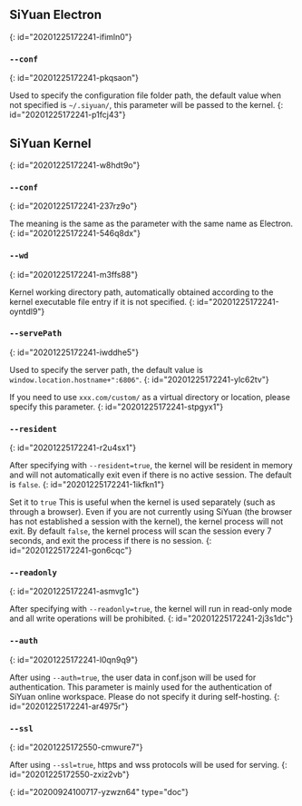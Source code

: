 ## SiYuan Electron
{: id="20201225172241-ifimln0"}

### `--conf`
{: id="20201225172241-pkqsaon"}

Used to specify the configuration file folder path, the default value when not specified is `~/.siyuan/`, this parameter will be passed to the kernel.
{: id="20201225172241-p1fcj43"}

## SiYuan Kernel
{: id="20201225172241-w8hdt9o"}

### `--conf`
{: id="20201225172241-237rz9o"}

The meaning is the same as the parameter with the same name as Electron.
{: id="20201225172241-546q8dx"}

### `--wd`
{: id="20201225172241-m3ffs88"}

Kernel working directory path, automatically obtained according to the kernel executable file entry if it is not specified.
{: id="20201225172241-oyntdl9"}

### `--servePath`
{: id="20201225172241-iwddhe5"}

Used to specify the server path, the default value is `window.location.hostname+":6806"`.
{: id="20201225172241-ylc62tv"}

If you need to use `xxx.com/custom/` as a virtual directory or location, please specify this parameter.
{: id="20201225172241-stpgyx1"}

### `--resident`
{: id="20201225172241-r2u4sx1"}

After specifying with `--resident=true`, the kernel will be resident in memory and will not automatically exit even if there is no active session. The default is `false`.
{: id="20201225172241-1ikfkn1"}

Set it to `true` This is useful when the kernel is used separately (such as through a browser). Even if you are not currently using SiYuan (the browser has not established a session with the kernel), the kernel process will not exit. By default `false`, the kernel process will scan the session every 7 seconds, and exit the process if there is no session.
{: id="20201225172241-gon6cqc"}

### `--readonly`
{: id="20201225172241-asmvg1c"}

After specifying with `--readonly=true`, the kernel will run in read-only mode and all write operations will be prohibited.
{: id="20201225172241-2j3s1dc"}

### `--auth`
{: id="20201225172241-l0qn9q9"}

After using `--auth=true`, the user data in conf.json will be used for authentication. This parameter is mainly used for the authentication of SiYuan online workspace. Please do not specify it during self-hosting.
{: id="20201225172241-ar4975r"}

### `--ssl`
{: id="20201225172550-cmwure7"}

After using `--ssl=true`, https and wss protocols will be used for serving.
{: id="20201225172550-zxiz2vb"}


{: id="20200924100717-yzwzn64" type="doc"}
